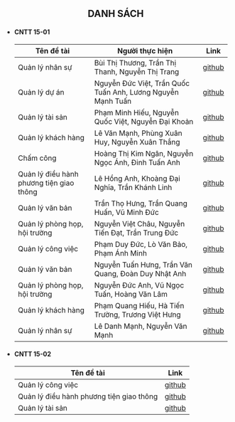 <h2 align="center">
    DANH SÁCH
</h2>

- #### CNTT 15-01
    | Tên đề tài    | Người thực hiện | Link     |
    | ------------- | ----------------|----------|
    | Quản lý nhân sự | Bùi Thị Thương, Trần Thị Thanh, Nguyễn Thị Trang| [github](https://github.com/Thanhh-803/TTDN-15-01-N1)|
    | Quản lý dự án| Nguyễn Đức Việt, Trần Quốc Tuấn Anh, Lương Nguyễn Mạnh Tuấn| [github](https://github.com/mtuan3110/TTDN-15-01-N2.git)|
    | Quản lý tài sản | Phạm Minh Hiếu, Nguyễn Quốc Việt, Nguyễn Đại Khoản| [github](https://github.com/hieupham10032003/TTDN-15-01)|
    | Quản lý khách hàng| Lê Văn Mạnh, Phùng Xuân Huy, Nguyễn Xuân Thắng| [github](https://github.com/ToiYeuDaiNam/TTDN-15-01-N4.git)|
    | Chấm công| Hoàng Thị Kim Ngân, Nguyễn Ngọc Ánh, Đinh Tuấn Anh| [github](https://github.com/dinhtuananh188/TTDN-15-01-N5)|
    | Quản lý điều hành phương tiện giao thông| Lê Hồng Anh, Khoàng Đại Nghĩa, Trần Khánh Linh | [github](https://github.com/dainghia99/TTDN-15-01-N6)|
    | Quản lý văn bản| Trần Thọ Hưng, Trần Quang Huấn, Vũ Minh Đức |[github](https://github.com/tranhuan123/TTDN-15-01-N1)|
    | Quản lý phòng họp, hội trường| Nguyễn Việt Châu, Nguyễn Tiến Đạt, Trần Trung Đức | [github](https://github.com/nguyendat2610/TTDN-15-01-N8)|
    | Quản lý công việc| Phạm Duy Đức, Lò Văn Bảo, Phạm Ánh Minh |[github](https://github.com/baovan22/TTDN-15-01-N9)|
    | Quản lý văn bản| Nguyễn Tuấn Hưng, Trần Văn Quang, Đoàn Duy Nhật Anh |[github](https://github.com/hungtay/TTDN-15-01-N10)|
    | Quản lý phòng họp, hội trường| Nguyễn Đức Anh, Vũ Ngọc Tuấn, Hoàng Văn Lâm |[github](https://github.com/hoanglam19/TTDN)|
    | Quản lý khách hàng| Phạm Quang Hiếu, Hà Tiến Trường, Trương Việt Hưng |[github](https://github.com/truonghungg/TTDN-15-01-N12)|
    | Quản lý nhân sự| Lê Danh Mạnh, Nguyễn Văn Mạnh |[github](https://github.com/LeDanhManh24092002/TTDN)|
- #### CNTT 15-02
    | Tên đề tài    | Link     |
    | ------------- | ---------|
    | Quản lý công việc | [github](https://github.com/HieuK1502/TTDN-15-02-N1)|
    | Quản lý điều hành phương tiện giao thông| [github](https://github.com/Tranlong291003/TTDN-15-02-N6)|
    | Quản lý tài sản | [github](https://github.com/thang0305/TTDN-15-02-N3)|